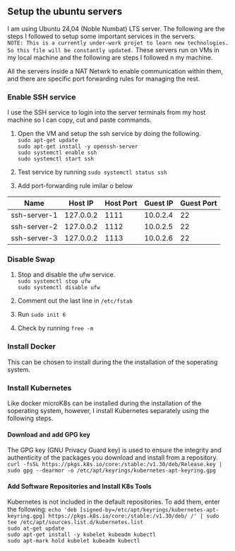 ## Setup the ubuntu servers
I am using Ubuntu 24,04 (Noble Numbat) LTS server. The following are the steps I followed to setup some important services in the servers.   
`NOTE: This is a currently under-work projet to learn new technologies. So this file will be constantly updated.`
These servers run on VMs in my local machine and the following are steps I followed n my machine.

All the servers inside a NAT Netwrk to enable communication within them, and there are specific port forwarding rules for managing the rest.

### Enable SSH service
I use the SSH service to login into the server terminals from my host machine so I can copy, cut and paste commands. 

1. Open the VM and setup the ssh service by doing the following.  
`sudo apt-get update`  
`sudo apt-get install -y openssh-server`  
`sudo systemctl enable ssh`  
`sudo systemctl start ssh`  

2. Test service by running `sudo systemctl status ssh`

3. Add port-forwarding rule imilar o below

| Name         | Host IP    | Host Port | Guest IP | Guest Port |  
|--------------|------------|-----------|----------|------------|  
| ssh-server-1 | 127.0.0.2  | 1111      | 10.0.2.4 | 22         |  
| ssh-server-2 | 127.0.0.2  | 1112      | 10.0.2.5 | 22         |  
| ssh-server-3 | 127.0.0.2  | 1113      | 10.0.2.6 | 22         |  

### Disable Swap
1. Stop and disable the ufw service.  
`sudo systemctl stop ufw`  
`sudo systemctl disable ufw`

2. Comment out the last line in `/etc/fstab`

3. Run `sudo init 6`

4. Check by running `free -m`

### Install Docker
This can be chosen to install during the the installation of the soperating system.

### Install Kubernetes
Like docker microK8s can be installed during the installation of the soperating system, however, I install Kubernetes separately using the following steps.

#### Download and add GPG key
The GPG key (GNU Privacy Guard key) is used to ensure the integrity and authenticity of the packages you download and install from a repository.   
`curl -fsSL https://pkgs.k8s.io/core:/stable:/v1.30/deb/Release.key | sudo gpg --dearmor -o /etc/apt/keyrings/kubernetes-apt-keyring.gpg`

#### Add Software Repositories and Install K8s Tools
Kubernetes is not included in the default repositories. To add them, enter the following:
`echo 'deb [signed-by=/etc/apt/keyrings/kubernetes-apt-keyring.gpg] https://pkgs.k8s.io/core:/stable:/v1.30/deb/ /' | sudo tee /etc/apt/sources.list.d/kubernetes.list`  
`sudo at-get update`  
`sudo apt-get install -y kubelet kubeadm kubectl`  
`sudo apt-mark hold kubelet kubeadm kubectl`    

